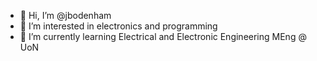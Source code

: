 - 👋 Hi, I’m @jbodenham
- 👀 I’m interested in electronics and programming
- 🌱 I’m currently learning Electrical and Electronic Engineering MEng @ UoN


<!---
jbodenham/jbodenham is a ✨ special ✨ repository because its `README.md` (this file) appears on your GitHub profile.
You can click the Preview link to take a look at your changes.
--->
